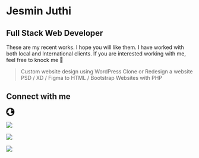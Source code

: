 # Jesmin Juthi
## Full Stack Web Developer


These are my recent works. I hope you will like them. I have worked with both local and International clients. 
If you are interested working with me, feel free to knock me 🙂 


> Custom website design using WordPress
> Clone or Redesign a website
> PSD / XD / Figma to HTML / Bootstrap
> Websites with PHP

## Connect with me

<p align="left">

<a href="https://juthijesmin.com"> <img align="center" width="22px" src="https://raw.githubusercontent.com/iconic/open-iconic/master/svg/globe.svg" /></a>

<a href="https://facebook.com/jesmin.juthi.54"> <img align="center" width="22px" src="https://cdn.jsdelivr.net/npm/simple-icons@3.13.0/icons/facebook.svg" /> </a>

<a href="https://linkedin.com/in/jesminjuthi/"> <img align="center" width="22px" src="https://cdn.jsdelivr.net/npm/simple-icons@3.13.0/icons/linkedin.svg" /> </a>

<a href="https://www.behance.net/jesminjuthi"> <img align="center" width="22px" src="https://cdn.jsdelivr.net/npm/simple-icons@3.13.0/icons/behance.svg" />  </a>


</p>
